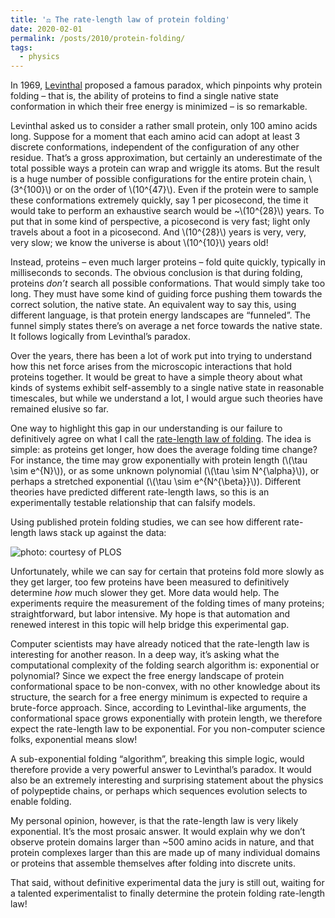 ```yaml
---
title: '⚖️ The rate-length law of protein folding'
date: 2020-02-01
permalink: /posts/2010/protein-folding/
tags:
  - physics
---
```


In 1969, [Levinthal](https://en.wikipedia.org/wiki/Cyrus_Levinthal) proposed a famous paradox, which pinpoints why protein folding – that is, the ability of proteins to find a single native state conformation in which their free energy is minimized – is so remarkable. 

Levinthal asked us to consider a rather small protein, only 100 amino acids long. Suppose for a moment that each amino acid can adopt at least 3 discrete conformations, independent of the configuration of any other residue. That’s a gross approximation, but certainly an underestimate of the total possible ways a protein can wrap and wriggle its atoms. But the result is a huge number of possible configurations for the entire protein chain, \\(3^{100}\\) or on the order of \\(10^{47}\\). Even if the protein were to sample these conformations extremely quickly, say 1 per picosecond, the time it would take to perform an exhaustive search would be ~\\(10^{28}\\) years. To put that in some kind of perspective, a picosecond is very fast; light only travels about a foot in a picosecond. And \\(10^{28}\\) years is very, very, very slow; we know the universe is about \\(10^{10}\\) years old!

Instead, proteins – even much larger proteins – fold quite quickly, typically in milliseconds to seconds. The obvious conclusion is that during folding, proteins *don’t* search all possible conformations. That would simply take too long. They must have some kind of guiding force pushing them towards the correct solution, the native state. An equivalent way to say this, using different language, is that protein energy landscapes are “funneled”. The funnel simply states there’s on average a net force towards the native state. It follows logically from Levinthal’s paradox.

Over the years, there has been a lot of work put into trying to understand how this net force arises from the microscopic interactions that hold proteins together. It would be great to have a simple theory about what kinds of systems exhibit self-assembly to a single native state in reasonable timescales, but while we understand a lot, I would argue such theories have remained elusive so far.

One way to highlight this gap in our understanding is our failure to definitively agree on what I call the [rate-length law of folding](https://doi.org/10.1371/journal.pone.0078606). The idea is simple: as proteins get longer, how does the average folding time change? For instance, the time may grow exponentially with protein length (\\(\tau \sim e^{N}\\)), or as some unknown polynomial (\\(\tau \sim N^{\alpha}\\)), or perhaps a stretched exponential (\\(\tau \sim e^{N^{\beta}}\\)). Different theories have predicted different rate-length laws, so this is an experimentally testable relationship that can falsify models. 

Using published protein folding studies, we can see how different rate-length laws stack up against the data:

![photo: courtesy of PLOS](https://tjlane.github.io/files/rate-length-law.png)

Unfortunately, while we can say for certain that proteins fold more slowly as they get larger, too few proteins have been measured to definitively determine *how* much slower they get. More data would help. The experiments require the measurement of the folding times of many proteins; straightforward, but labor intensive. My hope is that automation and renewed interest in this topic will help bridge this experimental gap.

Computer scientists may have already noticed that the rate-length law is interesting for another reason. In a deep way, it’s asking what the computational complexity of the folding search algorithm is: exponential or polynomial? Since we expect the free energy landscape of protein conformational space to be non-convex, with no other knowledge about its structure, the search for a free energy minimum is expected to require a brute-force approach. Since, according to Levinthal-like arguments, the conformational space grows exponentially with protein length, we therefore expect the rate-length law to be exponential. For you non-computer science folks, exponential means slow!

A sub-exponential folding “algorithm”, breaking this simple logic, would therefore provide a very powerful answer to Levinthal’s paradox. It would also be an extremely interesting and surprising statement about the physics of polypeptide chains, or perhaps which sequences evolution selects to enable folding.

My personal opinion, however, is that the rate-length law is very likely exponential. It’s the most prosaic answer. It would explain why we don’t observe protein domains larger than ~500 amino acids in nature, and that protein complexes larger than this are made up of many individual domains or proteins that assemble themselves after folding into discrete units.

That said, without definitive experimental data the jury is still out, waiting for a talented experimentalist to finally determine the protein folding rate-length law!


